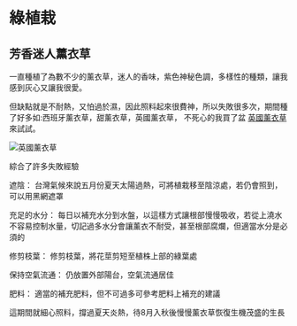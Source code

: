 # 綠植栽

## 芳香迷人薰衣草

一直種植了為數不少的薰衣草，迷人的香味，紫色神秘色調，多樣性的種類，讓我感到灰心又讓我很愛。

但缺點就是不耐熱，又怕過於濕，因此照料起來很費神，所以失敗很多次，期間種了好多如:西班牙薰衣草，甜薰衣草，英國薰衣草，
不死心的我買了盆 [英國薰衣草](https://www.google.com/search?client=firefox-b-d&sca_esv=74899351e738f79e&q=%E8%8B%B1%E5%9C%8B%E8%96%B0%E8%A1%A3%E8%8D%89&uds=AMwkrPufgvfzFeIw5yilA4Gzc5SOmNwWnChWQJ01nBu7NhsrGTUY0UDhuDNDaGIeccuRTupGHqQ5VJNgiNMf7Phxkl7d0KKDg1U3IJUGYFBgkaYi9w911oMbAjhVDlSHW4FV-_w3AN16EUaVJlv65Af4WE-KvLlN3gw4ig8ltX97KE3UDtwctljbg_D9FNfIUe7X3L1DIkRAETwkV0v-fx5FOHa3a2NiyV1HowGXtZOkTukzXg4eTq_4JVEQYbzoBhqDKSt7iTpL&udm=2&prmd=sivnbmtz&sa=X&ved=2ahUKEwi7qYGGjOeFAxUxk68BHd7UDvQQtKgLegQICRAB&biw=1536&bih=703&dpr=1.25#vhid=mptsfuUkpJS2VM&vssid=mosaic)
來試試。

![英國薰衣草](https://3.bp.blogspot.com/-sfevpZMhkDg/XNu3MKQKJLI/AAAAAAAADc0/qjZJRlXvPy4yZUXjXliFEGf9AWmRo3OyACLcBGAs/s640/190430%2B%25E8%2596%25B0%25E8%25A1%25A3%25E8%258D%2589%2B%25E8%2597%258D%25E7%25AE%25AD.JPG)

綜合了許多失敗經驗

遮陰：
   台灣氣候來說五月份夏天太陽過熱，可將植栽移至陰涼處，若仍會照到，可以用黑網遮罩

充足的水分：
   每日以補充水分到水盤，以這樣方式讓根部慢慢吸收，若從上澆水不容易控制水量，切記過多水分會讓薰衣不耐受，甚至根部腐爛，但適當水分是必須的 

修剪枝葉：
    修剪枝葉，將花莖剪短至植株上部的綠葉處

保持空氣流通：
   仍放置外部陽台，空氣流通居佳

肥料：
   適當的補充肥料，但不可過多可參考肥料上補充的建議

這期間就細心照料，撐過夏天炎熱，待8月入秋後慢慢薰衣草恢復生機茂盛的生長